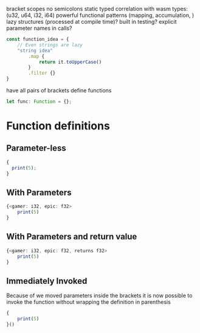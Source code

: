 bracket scopes
no semicolons
static typed
correlation with wasm types: (u32, u64, i32, i64)
powerful functional patterns (mapping, accumulation, )
lazy structures (processed at compile time)?
built in testing?
explicit parameter names in calls?

```ts
const function_idea = {
    // Even strings are lazy
    "string idea"
        .map {
            return it.toUpperCase()
        }
        .filter {}
}
```

have all pairs of brackets define functions

```ts
let func: Function = {};
```

# Function definitions

## Parameter-less

```ts
{
  print(5);
}
```

## With Parameters

```ts
{<gamer: i32, epic: f32>
    print(5)
}
```

## With Parameters and return value

```ts
{<gamer: i32, epic: f32, returns f32>
    print(5)
}
```

## Immediately Invoked

Because of we moved parameters inside the brackets it is now possible to invoke the function without wrapping the definition in parenthesis

```ts
{
    print(5)
}()
```

